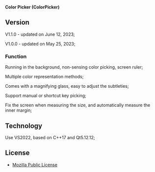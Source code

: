 **Color Picker (ColorPicker)**

## Version

V1.1.0 - updated on June 12, 2023;

V1.0.0 - updated on May 25, 2023;

### Function

Running in the background, non-sensing color picking, screen ruler;

Multiple color representation methods;

Comes with a magnifying glass, easy to adjust the subtleties;

Support manual or shortcut key picking;

Fix the screen when measuring the size, and automatically measure the inner margin;

## Technology

Use VS2022, based on C++17 and Qt5.12.12;

## License

- [Mozilla Public License](https://www.mozilla.org/en-US/MPL/2.0/)